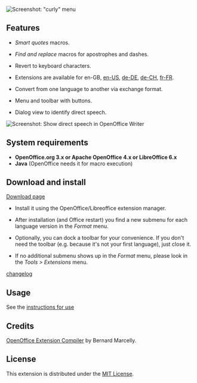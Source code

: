 ![Screenshot: "curly" menu](https://raw.githubusercontent.com/peter88213/curly-en-GB/master/docs/Screenshots/Menu-be.png)

## Features

* _Smart quotes_ macros.

* _Find and replace_ macros for apostrophes and dashes.

* Revert to keyboard characters.

* Extensions are available for 
 en-GB, 
 [en-US](https://peter88213.github.io/curly-en-US), 
 [de-DE](https://peter88213.github.io/curly-de-DE), 
 [de-CH](https://peter88213.github.io/curly-de-CH), 
 [fr-FR](https://peter88213.github.io/curly-fr-FR).


* Convert from one language to another via exchange format.

* Menu and toolbar with buttons.

* Dialog view to identify direct speech.

![Screenshot: Show direct speech in OpenOffice Writer](https://raw.githubusercontent.com/peter88213/curly-en-GB/master/docs/Screenshots/DirectSpeech-be.png)

## System requirements

* __OpenOffice.org 3.x or Apache OpenOffice 4.x or LibreOffice 6.x__
* __Java__ (OpenOffice needs it for macro execution)

## Download and install

[Download page](https://github.com/peter88213/curly-en-GB/releases/latest)

* Install it using the OpenOffice/Libreoffice extension manager.

* After installation (and Office restart) you find a new submenu for each language version in the *Format* menu.

* Optionally, you can dock a toolbar for your convenience. If you don't need the toolbar (e.g. because it's not your first language), just close it.

* If no additional submenu shows up in the *Format* menu, please look in the *Tools > Extensions* menu.

[changelog](changelog)

## Usage

See the [instructions for use](usage)


## Credits

[OpenOffice Extension Compiler](https://wiki.openoffice.org/wiki/Extensions_Packager#Extension_Compiler) by Bernard Marcelly.

## License

This extension is distributed under the [MIT License](http://www.opensource.org/licenses/mit-license.php).